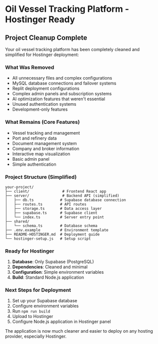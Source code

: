 # Oil Vessel Tracking Platform - Hostinger Ready

## Project Cleanup Complete

Your oil vessel tracking platform has been completely cleaned and simplified for Hostinger deployment:

### What Was Removed
- All unnecessary files and complex configurations
- MySQL database connections and failover systems  
- Replit deployment configurations
- Complex admin panels and subscription systems
- AI optimization features that weren't essential
- Unused authentication systems
- Development-only features

### What Remains (Core Features)
- Vessel tracking and management
- Port and refinery data
- Document management system
- Company and broker information
- Interactive map visualization
- Basic admin panel
- Simple authentication

### Project Structure (Simplified)
```
your-project/
├── client/               # Frontend React app
├── server/               # Backend API (simplified)
│   ├── db.ts            # Supabase database connection
│   ├── routes.ts        # API routes  
│   ├── storage.ts       # Data access layer
│   ├── supabase.ts      # Supabase client
│   └── index.ts         # Server entry point
├── shared/
│   └── schema.ts        # Database schema
├── .env.example         # Environment template
├── README-HOSTINGER.md  # Deployment guide
└── hostinger-setup.js   # Setup script

```

### Ready for Hostinger
1. **Database**: Only Supabase (PostgreSQL)
2. **Dependencies**: Cleaned and minimal
3. **Configuration**: Simple environment variables
4. **Build**: Standard Node.js application

### Next Steps for Deployment
1. Set up your Supabase database
2. Configure environment variables
3. Run `npm run build`
4. Upload to Hostinger
5. Configure Node.js application in Hostinger panel

The application is now much cleaner and easier to deploy on any hosting provider, especially Hostinger.
